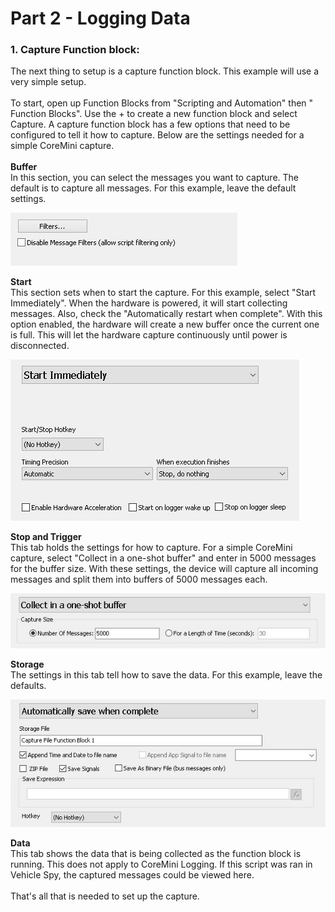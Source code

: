 # Part 2 - Logging Data

### 1. Capture Function block:

The next thing to setup is a capture function block. This example will use a very simple setup.\
\
To start, open up Function Blocks from "Scripting and Automation" then " Function Blocks". Use the + to create a new function block and select Capture. A capture function block has a few options that need to be configured to tell it how to capture. Below are the settings needed for a simple CoreMini capture.\
\
**Buffer**\
In this section, you can select the messages you want to capture. The default is to capture all messages.  For this example, leave the default settings.

![](../../.gitbook/assets/CoreminiFBBuffer.jpg)

**Start**\
This section sets when to start the capture. For this example, select "Start Immediately". When the hardware is powered, it will start collecting messages. Also, check the "Automatically restart when complete".  With this option enabled, the hardware will create a new buffer once the current one is full. This will let the hardware capture continuously until power is disconnected.

![](../../.gitbook/assets/CoreminiFBStart.jpg)

**Stop and Trigger**\
This tab holds the settings for how to capture.  For a simple CoreMini capture, select "Collect in a one-shot buffer" and enter in 5000 messages for the buffer size. With these settings, the device will capture all incoming messages and split them into buffers of 5000 messages each.

![](../../.gitbook/assets/CoreminiFBSAT.jpg)

**Storage**\
The settings in this tab tell how to save the data.  For this example, leave the defaults.

![](../../.gitbook/assets/CoreminiFBStorage.jpg)

**Data**\
This tab shows the data that is being collected as the function block is running. This does not apply to CoreMini Logging. If this script was ran in Vehicle Spy, the captured messages could be viewed here.\
\
That's all that is needed to set up the capture.
